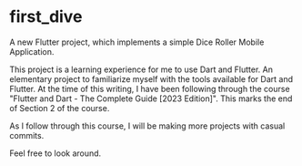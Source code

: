 # first_dive

A new Flutter project, which implements a simple Dice Roller Mobile Application.

This project is a learning experience for me to use Dart and Flutter. An elementary project to familiarize myself with the tools available for Dart and Flutter. 
At the time of this writing, I have been following through the course "Flutter and Dart - The Complete Guide [2023 Edition]". This marks the end of Section 2 of the course.

As I follow through this course, I will be making more projects with casual commits.

Feel free to look around.

